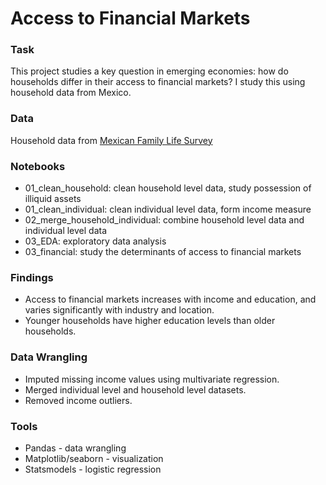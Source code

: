 # Access to Financial Markets
### Task
This project studies a key question in emerging economies: how do households differ in their access to financial markets?
I study this using household data from Mexico.

### Data
Household data from [Mexican Family Life Survey](http://www.ennvih-mxfls.org/english/)

### Notebooks
- 01_clean_household: clean household level data, study possession of illiquid assets
- 01_clean_individual: clean individual level data, form income measure 
- 02_merge_household_individual: combine household level data and individual level data
- 03_EDA: exploratory data analysis 
- 03_financial: study the determinants of access to financial markets

### Findings
- Access to financial markets increases with income and education, and varies significantly with industry and location.
- Younger households have higher education levels than older households.

### Data Wrangling
- Imputed missing income values using multivariate regression.
- Merged individual level and household level datasets.
- Removed income outliers.

### Tools
- Pandas - data wrangling
- Matplotlib/seaborn - visualization
- Statsmodels - logistic regression
